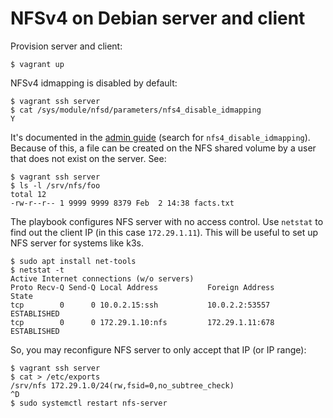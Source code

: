 # NFSv4 on Debian server and client

Provision server and client:

```console
$ vagrant up
```

NFSv4 idmapping is disabled by default:

```console
$ vagrant ssh server
$ cat /sys/module/nfsd/parameters/nfs4_disable_idmapping
Y
```

It's documented in the [admin guide][1] (search for `nfs4_disable_idmapping`).
Because of this, a file can be created on the NFS shared volume by a user that
does not exist on the server. See:

```console
$ vagrant ssh server
$ ls -l /srv/nfs/foo
total 12
-rw-r--r-- 1 9999 9999 8379 Feb  2 14:38 facts.txt
```

The playbook configures NFS server with no access control. Use `netstat` to
find out the client IP (in this case `172.29.1.11`). This will be useful to
set up NFS server for systems like k3s.

```console
$ sudo apt install net-tools
$ netstat -t
Active Internet connections (w/o servers)
Proto Recv-Q Send-Q Local Address           Foreign Address         State
tcp        0      0 10.0.2.15:ssh           10.0.2.2:53557          ESTABLISHED
tcp        0      0 172.29.1.10:nfs         172.29.1.11:678         ESTABLISHED
```

So, you may reconfigure NFS server to only accept that IP (or IP range):

```console
$ vagrant ssh server
$ cat > /etc/exports
/srv/nfs 172.29.1.0/24(rw,fsid=0,no_subtree_check)
^D
$ sudo systemctl restart nfs-server
```

[1]: https://www.kernel.org/doc/html/v4.19/admin-guide/kernel-parameters.html
